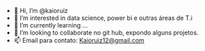 - 👋 Hi, I’m @kaioruiz
- 👀 I’m interested in  data science, power bi e outras áreas de T.i
- 🌱 I’m currently learning ...
- 💞️ I’m looking to collaborate no git hub, expondo alguns projetos.
- 📫 Email para contato: Kaioruiz12@gmail.com

<!---
kaioruiz/kaioruiz is a ✨ special ✨ repository because its `README.md` (this file) appears on your GitHub profile.
You can click the Preview link to take a look at your changes.
--->
